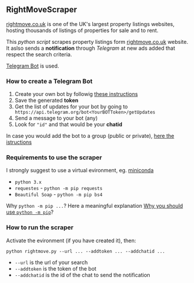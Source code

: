 ## RightMoveScraper

[rightmove.co.uk](https://www.rightmove.co.uk/) is one of the UK's largest property listings websites, hosting thousands of listings of properties for sale and to rent.

This _python script_ scrapes property listings form [rightmove.co.uk](https://www.rightmove.co.uk/) website. It aslso sends a **notification** through *Telegram* at new ads added that respect the search criteria.

[Telegram Bot](https://core.telegram.org/bots) is used.

### How to create a Telegram Bot
1. Create your own bot by followig [these instructions](https://core.telegram.org/bots#6-botfather)
2. Save the generated **token**
3. Get the list of updates for your bot by going to ` https://api.telegram.org/bot<YourBOTToken>/getUpdates`
4. Send a message to your bot (any)
5. Look for `"id"` and that would be your **chatid**

In case you would add the bot to a group (public or private), [here the istructions](https://stackoverflow.com/questions/32423837/telegram-bot-how-to-get-a-group-chat-id)

### Requirements to use the scraper

I strongly suggest to use a virtual evironment, eg. [miniconda](https://docs.conda.io/projects/conda/en/latest/user-guide/install/download.html#)

* `python 3.x`
* `requestes` -  `python -m pip requests`
* `Beautiful Soap` - `python -m pip bs4`

Why `python -m pip ...`? Here a meaningful explanation [Why you should use `python -m pip`](https://snarky.ca/why-you-should-use-python-m-pip/)?

### How to run the scraper

Activate the evironment (if you have created it), then:
```
python rightmove.py --url ... --addtoken ... --addchatid ...
```
* `--url` is the url of your search
* `--addtoken` is the token of the bot
* `--addchatid` is the id of the chat to send the notification
